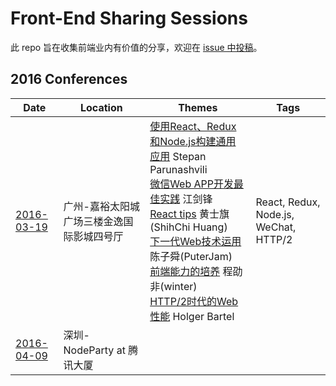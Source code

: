 # Front-End Sharing Sessions

此 repo 旨在收集前端业内有价值的分享，欢迎在 [issue 中投稿](https://github.com/xcatliu/front-end-conferences/issues/new)。

## 2016 Conferences

| Date | Location | Themes | Tags |
| ---- | -------- | ------ | ---- |
| [2016-03-19](http://fequan.com/2016/) | 广州-嘉裕太阳城广场三楼金逸国际影城四号厅 | [使用React、Redux和Node.js构建通用应用] Stepan Parunashvili <br/> [微信Web APP开发最佳实践] 江剑锋 <br/> [React tips] 黄士旗(ShihChi Huang) <br/> [下一代Web技术运用] 陈子舜(PuterJam) <br/> [前端能力的培养] 程劭非(winter) <br/> [HTTP/2时代的Web性能] Holger Bartel | React, Redux, Node.js, WeChat, HTTP/2 |
| [2016-04-09](https://cnodejs.org/topic/56f364c7532839c33a99d17e) | 深圳-NodeParty at 腾讯大厦 | | |


[使用React、Redux和Node.js构建通用应用]: http://feday.fequan.com/universal-applications-feday-stepan.pdf
[微信Web APP开发最佳实践]: http://feday.fequan.com/%E5%BE%AE%E4%BF%A1%20Web%20App%20%E5%BC%80%E5%8F%91%E6%9C%80%E4%BD%B3%E5%AE%9E%E8%B7%B5-%E6%B1%9F%E5%89%91%E9%94%8B.pdf
[React tips]: http://feday.fequan.com/React%20tips%20while%20building%20large%20scale%20application.pdf
[下一代Web技术运用]: http://feday.fequan.com/%E4%B8%8B%E4%B8%80%E4%BB%A3Web%E5%89%8D%E7%AB%AF%E6%8A%80%E6%9C%AF-%E9%99%88%E5%AD%90%E8%88%9C.pdf
[前端能力的培养]: http://feday.fequan.com/%E4%B8%80%E4%B8%AA%E5%89%8D%E7%AB%AF%E7%9A%84%E8%87%AA%E6%88%91%E4%BF%AE%E5%85%BB-winter.pdf
[HTTP/2时代的Web性能]: http://feday.fequan.com/feday-gz-2016-webperfhttp2.pdf
